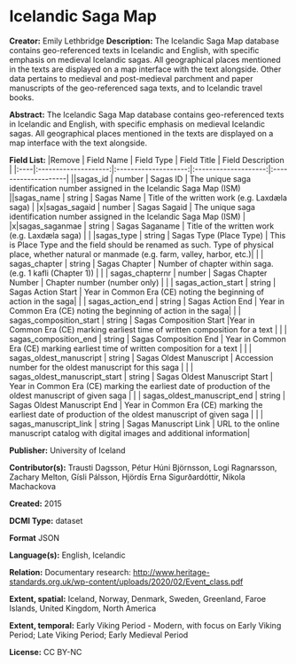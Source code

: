 
# Icelandic Saga Map
**Creator:** Emily Lethbridge
**Description:** The Icelandic Saga Map database contains geo-referenced texts in Icelandic and English, with specific emphasis on medieval Icelandic sagas. All geographical places mentioned in the texts are displayed on a map interface with the text alongside. Other data pertains to medieval and post-medieval parchment and paper manuscripts of the geo-referenced saga texts, and to Icelandic travel books.

**Abstract:** The Icelandic Saga Map database contains geo-referenced texts in Icelandic and English, with specific emphasis on medieval Icelandic sagas. All geographical places mentioned in the texts are displayed on a map interface with the text alongside.

**Field List:**
|Remove | Field Name	| Field Type	| Field Title	| Field Description	|
|:----|:--------------------:|:--------------------:|:--------------------:|:--------------------|
||sagas_id | number | Sagas ID | The unique saga identification number assigned in the Icelandic Saga Map (ISM)
||sagas_name | string | Sagas Name | Title of the written work (e.g. Laxdæla saga) |
|x|sagas_sagaid | number | Sagas Sagaid | The unique saga identification number assigned in the Icelandic Saga Map (ISM) |
|x|sagas_saganmae | string | Sagas Saganame | Title of the written work (e.g. Laxdæla saga) |
| |sagas_type | string | Sagas Type (Place Type) | This is Place Type and the field should be renamed as such. Type of physical place, whether natural or manmade (e.g. farm, valley, harbor, etc.)|
| | sagas_chapter | string | Sagas Chapter | Number of chapter within saga. (e.g. 1 kafli (Chapter 1)) |
| | sagas_chapternr | number | Sagas Chapter Number | Chapter number (number only) |
| | sagas_action_start | string | Sagas Action Start | Year in Common Era (CE) noting the beginning of action in the saga|
| | sagas_action_end | string | Sagas Action End | Year in Common Era (CE) noting the beginning of action in the saga|
| | sagas_composition_start | string | Sagas Composition Start |Year in Common Era (CE) marking earliest time of written composition for a text |
| | sagas_composition_end | string | Sagas Composition End | Year in Common Era (CE) marking earliest time of written composition for a text |
| | sagas_oldest_manuscript | string | Sagas Oldest Manuscript | Accession number for the oldest manuscript for this saga |
| | sagas_oldest_manuscript_start | string | Sagas Oldest Manuscript Start | Year in Common Era (CE) marking the earliest date of production of the oldest manuscript of given saga |
| | sagas_oldest_manuscript_end | string | Sagas Oldest Manuscript End | Year in Common Era (CE) marking the earliest date of production of the oldest manuscript of given saga |
| | sagas_manuscript_link | string | Sagas Manuscript Link | URL to the online manuscript catalog with digital images and additional information|


<!-- Field Name: sagas_id
Field Type: number
Field Title: Sagas Id
Field Description: The unique saga identification number assigned in the Icelandic Saga Map (ISM)

Field Name: sagas_name
Field Type: string
Field Title: Sagas Name
Field Description: Title of the written work (e.g. Laxdæla saga)

Field Name: sagas_sagaid
Field Type: number
Field Title: Sagas Sagaid Emily needs to remove from dataset when uploaded
Field Description: The unique saga identification number assigned in the Icelandic Saga Map (ISM)

Field Name: sagas_saganame
Field Type: string
Field Title: Sagas Saganame Emily needs to remove from dataset when uploaded
Field Description: Title of the written work (e.g. Laxdæla saga)

Field Name: sagas_type
Field Type: string
Field Title: Sagas Type (Place Type)
Field Description: This is Place Type and the field should be renamed as such. Type of physical place, whether natural or manmade (e.g. farm, valley, harbor, etc.)

Field Name:  sagas_chapter
Field Type:  string
Field Title:  Sagas Chapter
Field Description:  Number of chapter within saga. (e.g. 1 kafli (Chapter 1))

"Field Name: sagas_chapternr
Field Type: number
Field Title: Sagas Chapter Number
Field Description: Chapter number (number only)

Field Name: sagas_action_start
Field Type: string
Field Title: Sagas Action Start
Field Description: Year in Common Era (CE) noting the beginning of action in the saga

Field Name: sagas_action_end
Field Type: string
Field Title: Sagas Action End
Field Description: Year in Common Era (CE) noting the end of action in the saga

Field Name: sagas_composition_start
Field Type: string
Field Title: Sagas Composition Start
Field Description: Year in Common Era (CE) marking earliest time of written composition for a text

Field Name: sagas_composition_end
Field Type: string
Field Title: Sagas Composition End
Field Description: Year in Common Era (CE) marking latest time of written composition for a text

Field Name: sagas_oldest_manuscript
Field Type: string
Field Title: Sagas Oldest Manuscript
Field Description: Accession number for the oldest manuscript for this saga

Field Name: sagas_oldest_manuscript_start
Field Type: string
Field Title: Sagas Oldest Manuscript Start
Field Description: Year in Common Era (CE) marking the earliest date of production of the oldest manuscript of given saga

Field Name: sagas_oldest_manuscript_end
Field Type: string
Field Title: Sagas Oldest Manuscript End
Field Description: Year in Common Era (CE) marking the latest date of production of the oldest manuscript of given saga

Field Name: sagas_manuscript_link
Field Type: string
Field Title: Sagas Manuscript Link
Field Description: URL to the online manuscript catalog with digital images and additional information
!-->

**Publisher:** University of Iceland

**Contributor(s):** Trausti Dagsson, Pétur Húni Björnsson, Logi Ragnarsson, Zachary Melton, Gísli Pálsson, Hjördís Erna Sigurðardóttir, Nikola Machackova

**Created:** 2015

**DCMI Type:** dataset

**Format** JSON

**Language(s):** English, Icelandic

**Relation:** Documentary research: http://www.heritage-standards.org.uk/wp-content/uploads/2020/02/Event_class.pdf

**Extent, spatial:** Iceland, Norway, Denmark, Sweden, Greenland, Faroe Islands, United Kingdom, North America

**Extent, temporal:** Early Viking Period - Modern, with focus on Early Viking Period; Late Viking Period; Early Medieval Period

**License:** CC BY-NC
<!--stackedit_data:
eyJoaXN0b3J5IjpbLTY1NjcyMzk1MiwxMDQzNjUwNzk1XX0=
-->